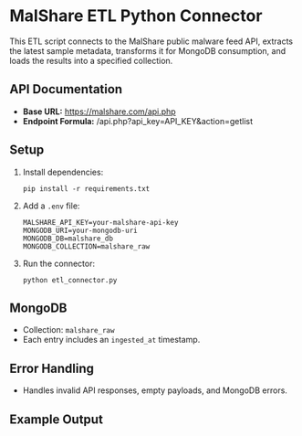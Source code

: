 # MalShare ETL Python Connector

This ETL script connects to the MalShare public malware feed API, extracts the latest sample metadata, transforms it for MongoDB consumption, and loads the results into a specified collection.

## API Documentation

- **Base URL:** https://malshare.com/api.php
- **Endpoint Formula:** /api.php?api_key=API_KEY&action=getlist

## Setup

1. Install dependencies:
    ```
    pip install -r requirements.txt
    ```
2. Add a `.env` file:
    ```
    MALSHARE_API_KEY=your-malshare-api-key
    MONGODB_URI=your-mongodb-uri
    MONGODB_DB=malshare_db
    MONGODB_COLLECTION=malshare_raw
    ```
3. Run the connector:
    ```
    python etl_connector.py
    ```

## MongoDB

- Collection: `malshare_raw`
- Each entry includes an `ingested_at` timestamp.

## Error Handling

- Handles invalid API responses, empty payloads, and MongoDB errors.

## Example Output

